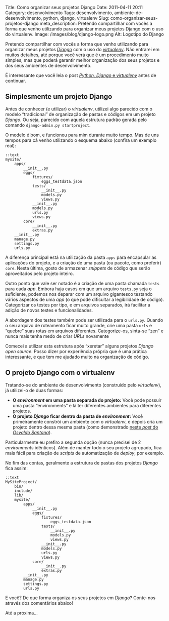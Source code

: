Title: Como organizar seus projetos Django
Date: 2011-04-11 20:11
Category: desenvolvimento
Tags: desenvolvimento, ambiente-de-desenvolvimento, python, django, virtualenv
Slug: como-organizar-seus-projetos-django
meta_description: Pretendo compartilhar com vocês a forma que venho utilizando para organizar meus projetos Django com o uso do virtualenv.
Image: /images/blog/django-logo.png
Alt: Logotipo do Django

Pretendo compartilhar com vocês a forma que venho utilizando para
organizar meus projetos [*Django*][] com o uso do [*virtualenv*][].
Não entrarei em muitos detalhes, até porque você verá que é um
procedimento muito simples, mas que poderá garantir melhor organização
dos seus projetos e dos seus ambientes de desenvolvimento.

<!-- PELICAN_END_SUMMARY -->

É interessante que você leia o post [*Python*, *Django* e
*virtualenv*][] antes de continuar.

## Simplesmente um projeto Django

Antes de conhecer (e utilizar) o _virtualenv_, utilizei algo parecido
com o modelo “tradicional” de organização de pastas e códigos em um
projeto _Django_. Ou seja, parecido com aquela estrutura padrão
gerada pelo comando `django-admin.py startproject`.

O modelo é bom, e funcionou para mim durante muito tempo. Mas de uns
tempos para cá venho utilizando o esquema abaixo (confira um exemplo
real):

    ::text
    mysite/
        apps/
            __init__.py
            eggs/
                fixtures/
                    eggs_testdata.json
                tests/
                    __init__.py
                    models.py
                    views.py
                __init__.py
                models.py
                urls.py
                views.py
            core/
                __init__.py
                extras.py
        __init__.py
        manage.py
        settings.py
        urls.py

A diferença principal está na utilização da pasta `apps` para
encapsular as aplicações do projeto, e a criação de uma pasta (ou
pacote, como preferir) `core`. Nesta última, gosto de armazenar
_snippets_ de código que serão aproveitados pelo projeto inteiro.

Outro ponto que vale ser notado é a criação de uma pasta chamada
`tests` para cada _app_. Embora haja casos em que um arquivo
`tests.py` seja o suficiente, podemos nos deparar com um arquivo
gigantesco testando vários aspectos de uma _app_ (o que pode dificultar
a legibilidade de código). Categorizar os testes por tipo, e em arquivos
separados, irá facilitar a adição de novos testes e funcionalidades.

A abordagem dos testes também pode ser utilizada para o `urls.py`.
Quando o seu arquivo de roteamento ficar muito grande, crie uma pasta
`urls` e “quebre” suas rotas em arquivos diferentes. Categorize-os,
sinta-se “zen” e nunca mais tenha medo de criar _URLs_ novamente

Comecei a utilizar esta estrutura após “xeretar” alguns projetos
_Django_ _open source_. Posso dizer por experiência própria que é uma
prática interessante, e que tem me ajudado muito na organização de
código.

## O projeto Django com o virtualenv

Tratando-se do ambiente de desenvolvimento (construído pelo
_virtualenv_), já utilizei-o de duas formas:

- **O _environment_ em uma pasta separada do projeto:** Você pode
  possuir uma pasta “environments” e lá ter diferentes ambientes para
  diferentes projetos.
- **O projeto _Django_ ficar dentro da pasta de _environment_:** Você
  primeiramente constrói um ambiente com o _virtualenv_, e depois cria
  um projeto dentro dessa mesma pasta (como demonstrado [neste *post* do *Osvaldo Santana*][]).

Particularmente eu prefiro a segunda opção (nunca precisei de 2
_environments_ idênticos). Além de manter todo o seu projeto agrupado,
fica mais fácil para criação de _scripts_ de automatização de _deploy_,
por exemplo.

No fim das contas, geralmente a estrutura de pastas dos projetos
_Django_ fica assim:

    ::text
    MySiteProject/
        bin/
        include/
        lib/
        mysite/
            apps/
                __init__.py
                eggs/
                    fixtures/
                        eggs_testdata.json
                    tests/
                        __init__.py
                        models.py
                        views.py
                    __init__.py
                    models.py
                    urls.py
                    views.py
                core/
                    __init__.py
                    extras.py
            __init__.py
            manage.py
            settings.py
            urls.py

E você? De que forma organiza os seus projetos em _Django_? Conte-nos
através dos comentários abaixo!

Até a próxima…

[*django*]: {tag}django "Leia mais sobre Django"
[*virtualenv*]: {tag}virtualenv "Leia mais sobre virtualenv"
[*python*, *django* e *virtualenv*]: {filename}python-django-e-virtualenv.md "Leia mais sobre a tríade Python, Django e virtualenv"
[neste *post* do *osvaldo santana*]: http://blog.triveos.com.br/2010/04/25/trabalhando-com-python-e-django/ "Trabalhando com Python e Django à moda Osvaldo"
